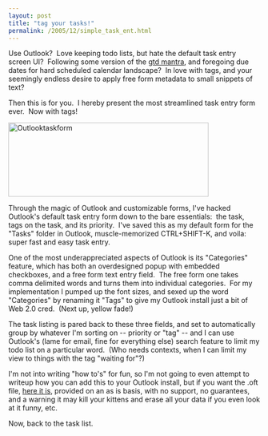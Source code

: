 ```yaml
---
layout: post
title: "tag your tasks!"
permalink: /2005/12/simple_task_ent.html
---
```


<p>Use Outlook?&nbsp; Love keeping todo lists, but hate the default task entry screen UI?&nbsp; Following some version of the <a href="http://www.43folders.com/">gtd mantra</a>, and foregoing due dates for hard scheduled calendar landscape?&nbsp; In love with tags, and your seemingly endless desire to apply free form metadata to small snippets of text?</p>

<p>Then this is for you.&nbsp; I hereby present the most streamlined task entry form ever.&nbsp; Now with tags!</p>

<p><img width="400" height="148" border="0" src="http://sippey.typepad.com/filtered/images/outlooktaskform.png" title="Outlooktaskform" alt="Outlooktaskform" />
</p>

<p>Through the magic of Outlook and customizable forms, I've hacked Outlook's default task entry form down to the bare essentials:&nbsp; the task, tags on the task, and its priority.&nbsp; I've saved this as my default form for the &quot;Tasks&quot; folder in Outlook, muscle-memorized CTRL+SHIFT-K, and voila: super fast and easy task entry.</p>

<p>One of the most underappreciated aspects of Outlook is its &quot;Categories&quot; feature, which has both an overdesigned popup with embedded checkboxes, and a free form text entry field.&nbsp; The free form one takes comma delimited words and turns them into individual categories.&nbsp; For my implementation I pumped up the font sizes, and sexed up the word &quot;Categories&quot; by renaming it &quot;Tags&quot; to give my Outlook install just a bit of Web 2.0 cred.&nbsp; (Next up, yellow fade!)</p>

<p>The task listing is pared back to these three fields, and set to automatically group by whatever I'm sorting on -- priority or &quot;tag&quot; -- and I can use Outlook's (lame for email, fine for everything else) search feature to limit my todo list on a particular word.&nbsp; (Who needs contexts, when I can limit my view to things with the tag &quot;waiting for&quot;?)</p>

<p>I'm not into writing &quot;how to's&quot; for fun, so I'm not going to even attempt to writeup how you can add this to your Outlook install, but if you want the .oft file, <a href="http://sippey.typepad.com/filtered/files/task-form.zip">here it is</a>, provided on an as is basis, with no support, no guarantees, and a warning it may kill your kittens and erase all your data if you even look at it funny, etc. </p>

<p>Now, back to the task list.</p>


